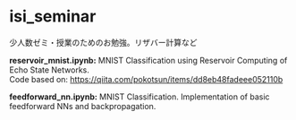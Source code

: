 # isi_seminar

少人数ゼミ・授業のためのお勉強。リザバー計算など

<b>reservoir_mnist.ipynb:</b> MNIST Classification using Reservoir Computing of Echo State Networks.<br>
Code based on: https://qiita.com/pokotsun/items/dd8eb48fadeee052110b

<b>feedforward_nn.ipynb:</b> MNIST Classification. Implementation of basic feedforward NNs and backpropagation.

